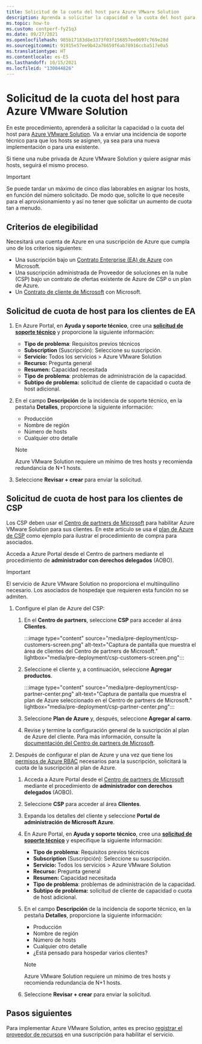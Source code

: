 ```yaml
---
title: Solicitud de la cuota del host para Azure VMware Solution
description: Aprenda a solicitar la capacidad o la cuota del host para Azure VMware Solution. También puede solicitar más hosts en una nube privada de Azure VMware Solution existente.
ms.topic: how-to
ms.custom: contperf-fy21q3
ms.date: 09/27/2021
ms.openlocfilehash: 985b17183d8e3373f03f156857ee0697c769e28d
ms.sourcegitcommit: 91915e57ee9b42a76659f6ab78916ccba517e0a5
ms.translationtype: HT
ms.contentlocale: es-ES
ms.lasthandoff: 10/15/2021
ms.locfileid: "130044826"
---
```

# <a name="request-host-quota-for-azure-vmware-solution"></a>Solicitud de la cuota del host para Azure VMware Solution

En este procedimiento, aprenderá a solicitar la capacidad o la cuota del host para [Azure VMware Solution](introduction.md). Va a enviar una incidencia de soporte técnico para que los hosts se asignen, ya sea para una nueva implementación o para una existente. 

Si tiene una nube privada de Azure VMware Solution y quiere asignar más hosts, seguirá el mismo proceso.

>[!IMPORTANT]
>Se puede tardar un máximo de cinco días laborables en asignar los hosts, en función del número solicitado.  De modo que, solicite lo que necesite para el aprovisionamiento y así no tener que solicitar un aumento de cuota tan a menudo.

## <a name="eligibility-criteria"></a>Criterios de elegibilidad

Necesitará una cuenta de Azure en una suscripción de Azure que cumpla uno de los criterios siguientes:

- Una suscripción bajo un [Contrato Enterprise (EA) de Azure](../cost-management-billing/manage/ea-portal-agreements.md) con Microsoft.
- Una suscripción administrada de Proveedor de soluciones en la nube (CSP) bajo un contrato de ofertas existente de Azure de CSP o un plan de Azure.
- Un [Contrato de cliente de Microsoft](../cost-management-billing/understand/mca-overview.md) con Microsoft.

## <a name="request-host-quota-for-ea-customers"></a>Solicitud de cuota de host para los clientes de EA

1. En Azure Portal, en **Ayuda y soporte técnico**, cree una **[solicitud de soporte técnico](https://rc.portal.azure.com/#create/Microsoft.Support)** y proporcione la siguiente información:
   - **Tipo de problema**: Requisitos previos técnicos
   - **Subscription** (Suscripción): Seleccione su suscripción.
   - **Servicio:** Todos los servicios > Azure VMware Solution
   - **Recurso:** Pregunta general 
   - **Resumen:** Capacidad necesitada
   - **Tipo de problema**: problemas de administración de la capacidad.
   - **Subtipo de problema:** solicitud de cliente de capacidad o cuota de host adicional.

1. En el campo **Descripción** de la incidencia de soporte técnico, en la pestaña **Detalles**, proporcione la siguiente información:

   - Producción 
   - Nombre de región
   - Número de hosts
   - Cualquier otro detalle

   >[!NOTE]
   >Azure VMware Solution requiere un mínimo de tres hosts y recomienda redundancia de N+1 hosts. 

1. Seleccione **Revisar + crear** para enviar la solicitud.


## <a name="request-host-quota-for-csp-customers"></a>Solicitud de cuota de host para los clientes de CSP 

Los CSP deben usar el [Centro de partners de Microsoft](https://partner.microsoft.com) para habilitar Azure VMware Solution para sus clientes. En este artículo se usa el [plan de Azure de CSP](/partner-center/azure-plan-lp) como ejemplo para ilustrar el procedimiento de compra para asociados.

Acceda a Azure Portal desde el Centro de partners mediante el procedimiento de **administrador con derechos delegados** (AOBO).

>[!IMPORTANT] 
>El servicio de Azure VMware Solution no proporciona el multiinquilino necesario. Los asociados de hospedaje que requieren esta función no se admiten. 

1. Configure el plan de Azure del CSP:

   1. En el **Centro de partners**, seleccione **CSP** para acceder al área **Clientes**.
   
      :::image type="content" source="media/pre-deployment/csp-customers-screen.png" alt-text="Captura de pantalla que muestra el área de clientes del Centro de partners de Microsoft." lightbox="media/pre-deployment/csp-customers-screen.png":::
   
   1. Seleccione el cliente y, a continuación, seleccione **Agregar productos**.
   
      :::image type="content" source="media/pre-deployment/csp-partner-center.png" alt-text="Captura de pantalla que muestra el plan de Azure seleccionado en el Centro de partners de Microsoft." lightbox="media/pre-deployment/csp-partner-center.png":::
   
   1. Seleccione **Plan de Azure** y, después, seleccione **Agregar al carro**. 
   
   1. Revise y termine la configuración general de la suscripción al plan de Azure del cliente. Para más información, consulte la [documentación del Centro de partners de Microsoft](/partner-center/azure-plan-manage).

1. Después de configurar el plan de Azure y una vez que tiene los [permisos de Azure RBAC](/partner-center/azure-plan-manage) necesarios para la suscripción, solicitará la cuota de la suscripción al plan de Azure. 

   1. Acceda a Azure Portal desde el [Centro de partners de Microsoft](https://partner.microsoft.com) mediante el procedimiento de **administrador con derechos delegados** (AOBO).
   
   1. Seleccione **CSP** para acceder al área **Clientes**.
   
   1. Expanda los detalles del cliente y seleccione **Portal de administración de Microsoft Azure**.
   
   1. En Azure Portal, en **Ayuda y soporte técnico**, cree una **[solicitud de soporte técnico](https://rc.portal.azure.com/#create/Microsoft.Support)** y especifique la siguiente información:
      - **Tipo de problema**: Requisitos previos técnicos
      - **Subscription** (Suscripción): Seleccione su suscripción.
      - **Servicio:** Todos los servicios > Azure VMware Solution
      - **Recurso:** Pregunta general 
      - **Resumen:** Capacidad necesitada
      - **Tipo de problema**: problemas de administración de la capacidad.
      - **Subtipo de problema:** solicitud de cliente de capacidad o cuota de host adicional.
   
   1. En el campo **Descripción** de la incidencia de soporte técnico, en la pestaña **Detalles**, proporcione la siguiente información:
   
      - Producción 
      - Nombre de región
      - Número de hosts
      - Cualquier otro detalle
      - ¿Está pensado para hospedar varios clientes?
   
      >[!NOTE]
      >Azure VMware Solution requiere un mínimo de tres hosts y recomienda redundancia de N+1 hosts. 
   
   1. Seleccione **Revisar + crear** para enviar la solicitud.


## <a name="next-steps"></a>Pasos siguientes

Para implementar Azure VMware Solution, antes es preciso [registrar el proveedor de recursos](deploy-azure-vmware-solution.md#register-the-microsoftavs-resource-provider) en una suscripción para habilitar el servicio.   
